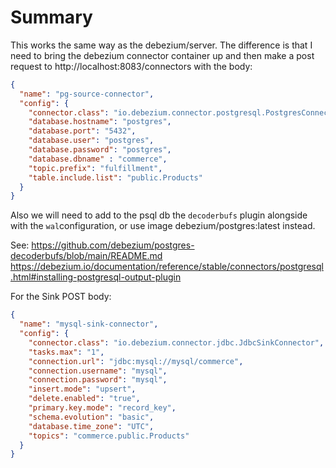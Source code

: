 # Summary
This works the same way as the debezium/server. The difference is that I need to bring the debezium connector container up and then make a post request to http://localhost:8083/connectors with the body:
```json
{
  "name": "pg-source-connector",
  "config": {
    "connector.class": "io.debezium.connector.postgresql.PostgresConnector", 
    "database.hostname": "postgres", 
    "database.port": "5432", 
    "database.user": "postgres", 
    "database.password": "postgres", 
    "database.dbname" : "commerce", 
    "topic.prefix": "fulfillment", 
    "table.include.list": "public.Products" 
  }
}
```

Also we will need to add to the psql db the ```decoderbufs``` plugin alongside with the ```wal```configuration, or use image debezium/postgres:latest instead.

See:
https://github.com/debezium/postgres-decoderbufs/blob/main/README.md
https://debezium.io/documentation/reference/stable/connectors/postgresql.html#installing-postgresql-output-plugin

For the Sink POST body:
```json
{
  "name": "mysql-sink-connector",
  "config": {
    "connector.class": "io.debezium.connector.jdbc.JdbcSinkConnector", 
    "tasks.max": "1",
    "connection.url": "jdbc:mysql://mysql/commerce",
    "connection.username": "mysql", 
    "connection.password": "mysql",
    "insert.mode": "upsert",
    "delete.enabled": "true",
    "primary.key.mode": "record_key",
    "schema.evolution": "basic",
    "database.time_zone": "UTC",
    "topics": "commerce.public.Products"
  }
}
```